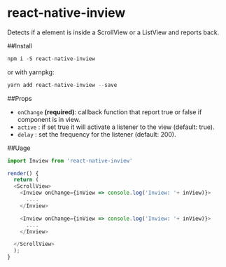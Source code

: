 # react-native-inview
Detects if a element is inside a ScrollView or a ListView and reports back.

##Install

```js
npm i -S react-native-inview
```
or with yarnpkg:
```js
yarn add react-native-inview --save
```

##Props
- `onChange` **(required)**: callback function that report true or false if component is in view.
- `active` : if set true it will activate a listener to the view (default: true).
- `delay` : set the frequency for the listener (default: 200).

##Uage
```js
import Inview from 'react-native-inview'

render() {
  return (
  <ScrollView>
    <Inview onChange={inView => console.log('Inview: '+ inView)}>
      ....
    </Inview>

    <Inview onChange={inView => console.log('Inview: '+ inView)}>
      ....
    </Inview>

  </ScrollView>
  );
}
```
